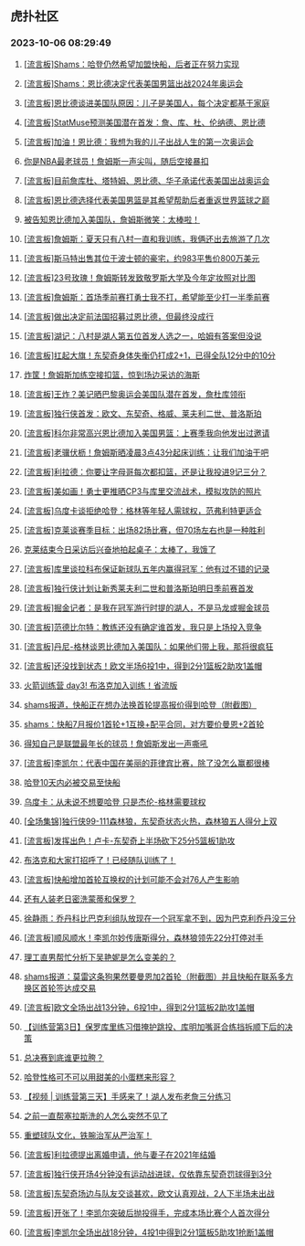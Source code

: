 ## 虎扑社区 
### 2023-10-06 08:29:49

1. [[流言板]Shams：哈登仍然希望加盟快船，后者正在努力实现](https://bbs.hupu.com/62354118.html)

2. [[流言板]Shams：恩比德决定代表美国男篮出战2024年奥运会](https://bbs.hupu.com/62352481.html)

3. [[流言板]恩比德谈进美国队原因：儿子是美国人，每个决定都基于家庭](https://bbs.hupu.com/62353744.html)

4. [[流言板]StatMuse预测美国潜在首发：詹、库、杜、伦纳德、恩比德](https://bbs.hupu.com/62353606.html)

5. [[流言板]加油！恩比德：我想为我的儿子出战人生的第一次奥运会](https://bbs.hupu.com/62354271.html)

6. [你是NBA最老球员！詹姆斯一声尖叫，随后空接暴扣](https://bbs.hupu.com/62354235.html)

7. [[流言板]目前詹库杜、塔特姆、恩比德、华子承诺代表美国出战奥运会](https://bbs.hupu.com/62352691.html)

8. [[流言板]恩比德选择代表美国男篮是其希望帮助后者重返世界篮球之巅](https://bbs.hupu.com/62352630.html)

9. [被告知恩比德加入美国队，詹姆斯微笑：太棒啦！](https://bbs.hupu.com/62354383.html)

10. [[流言板]詹姆斯：夏天只有八村一直和我训练，我俩还出去旅游了几次](https://bbs.hupu.com/62354174.html)

11. [[流言板]斯马特出售其位于波士顿的豪宅，约983平售价800万美元](https://bbs.hupu.com/62350265.html)

12. [[流言板]23号玫瑰！詹姆斯转发致敬罗斯大学及今年定妆照对比图](https://bbs.hupu.com/62352392.html)

13. [[流言板]詹姆斯：首场季前赛打勇士我不打，希望能至少打一半季前赛](https://bbs.hupu.com/62354160.html)

14. [[流言板]做出决定前法国招募过恩比德，但最终没成行](https://bbs.hupu.com/62354196.html)

15. [[流言板]湖记：八村是湖人第五位首发人选之一，哈姆有答案但没说](https://bbs.hupu.com/62354141.html)

16. [[流言板]扛起大旗！东契奇身体失衡仍打成2+1，已得全队12分中的10分](https://bbs.hupu.com/62352931.html)

17. [炸筐！詹姆斯加练空接扣篮，惊到场边采访的海斯](https://bbs.hupu.com/62354326.html)

18. [[流言板]王炸？美记晒巴黎奥运会美国队潜在首发，詹杜库领衔](https://bbs.hupu.com/62352852.html)

19. [[流言板]独行侠首发：欧文、东契奇、格威、莱夫利二世、普洛斯珀](https://bbs.hupu.com/62352451.html)

20. [[流言板]科尔非常高兴恩比德加入美国男篮：上赛季我向他发出过邀请](https://bbs.hupu.com/62354106.html)

21. [[流言板]老骥伏枥！詹姆斯晒凌晨3点43分起床训练：让我们加油干吧](https://bbs.hupu.com/62348918.html)

22. [[流言板]利拉德：你要让字母哥每次都扣篮，还是让我投进9记三分？](https://bbs.hupu.com/62349864.html)

23. [[流言板]美如画！勇士更推晒CP3与库里交流战术，模拟攻防的照片](https://bbs.hupu.com/62354247.html)

24. [[流言板]乌度卡谈拒绝哈登：格林等年轻人需球权，范弗利特更适合](https://bbs.hupu.com/62352349.html)

25. [[流言板]克莱谈赛季目标：出场82场比赛，但70场左右也是一种胜利](https://bbs.hupu.com/62354077.html)

26. [克莱结束今日采访后兴奋地拍起桌子：太棒了，我饿了](https://bbs.hupu.com/62354136.html)

27. [[流言板]库里谈拉科布保证新球队五年内赢得冠军：他有过不错的记录](https://bbs.hupu.com/62354041.html)

28. [[流言板]独行侠计划让新秀莱夫利二世和普洛斯珀明日季前赛首发](https://bbs.hupu.com/62350903.html)

29. [[流言板]掘金记者：是我在冠军游行时提的湖人，不是马龙或掘金球员](https://bbs.hupu.com/62349493.html)

30. [[流言板]范德比尔特：教练还没有确定谁首发，我只是上场投入竞争](https://bbs.hupu.com/62349763.html)

31. [[流言板]丹尼-格林谈恩比德加入美国队：如果他们带上我，那将很疯狂](https://bbs.hupu.com/62353756.html)

32. [[流言板]还没找到状态！欧文半场6投1中，得到2分1篮板2助攻1盖帽](https://bbs.hupu.com/62353366.html)

33. [火箭训练营 day3! 布洛克加入训练！省流版](https://bbs.hupu.com/62353994.html)

34. [shams报道，快船正在想办法换首轮提高报价得到哈登（附截图）](https://bbs.hupu.com/62354282.html)

35. [shams：快船7月报价1首轮+1互换+配平合同，对方要价曼恩+2首轮](https://bbs.hupu.com/62354101.html)

36. [得知自己是联盟最年长的球员！詹姆斯发出一声嘶吼](https://bbs.hupu.com/62354227.html)

37. [[流言板]李凯尔：代表中国在美丽的菲律宾比赛，除了没怎么赢都很棒](https://bbs.hupu.com/62349727.html)

38. [哈登10天内必被交易至快船](https://bbs.hupu.com/62354230.html)

39. [乌度卡：从未说不想要哈登 只是杰伦-格林需要球权](https://bbs.hupu.com/62351706.html)

40. [[全场集锦]独行侠99-111森林狼，东契奇状态火热，森林狼五人得分上双](https://bbs.hupu.com/62354302.html)

41. [[流言板]发挥出色！卢卡-东契奇上半场砍下25分5篮板1助攻](https://bbs.hupu.com/62353296.html)

42. [布洛克和大家打招呼了！已经随队训练了！](https://bbs.hupu.com/62354244.html)

43. [[流言板]快船增加首轮互换权的计划可能不会对76人产生影响](https://bbs.hupu.com/62354433.html)

44. [还有人装老日密洗蒙蒂和保罗？](https://bbs.hupu.com/62354259.html)

45. [徐静雨：乔丹科比巴克利组队放现在一个冠军拿不到，因为巴克利乔丹没三分](https://bbs.hupu.com/62354152.html)

46. [[流言板]顺风顺水！李凯尔妙传唐斯得分，森林狼领先22分打停对手](https://bbs.hupu.com/62353206.html)

47. [理工直男帮忙分析下吴艳妮是怎么变美的？](https://bbs.hupu.com/62354012.html)

48. [shams报道：莫雷这条狗果然要曼恩加2首轮（附截图）并且快船在联系多方换区首轮签达成交易](https://bbs.hupu.com/62354255.html)

49. [[流言板]欧文全场出战13分钟，6投1中，得到2分1篮板2助攻1盖帽](https://bbs.hupu.com/62353694.html)

50. [【训练营第3日】保罗库里练习借掩护跳投、库明加嘴哥合练挡拆顺下后的决策](https://bbs.hupu.com/62354089.html)

51. [总决赛到底谁更拉胯？](https://bbs.hupu.com/62354222.html)

52. [哈登性格可不可以用甜美的小蛋糕来形容？](https://bbs.hupu.com/62354228.html)

53. [【视频 | 训练营第三天】手感来了！湖人发布老詹三分练习](https://bbs.hupu.com/62353968.html)

54. [之前一直帮塞拉斯洗的人怎么突然不见了](https://bbs.hupu.com/62354191.html)

55. [重塑球队文化，铁腕治军从严治军！](https://bbs.hupu.com/62354154.html)

56. [[流言板]利拉德提出离婚申请，他与妻子在2021年结婚](https://bbs.hupu.com/62345727.html)

57. [[流言板]独行侠开场4分钟没有运动战进球，仅依靠东契奇罚球得到3分](https://bbs.hupu.com/62352825.html)

58. [[流言板]东契奇场边与队友交谈甚欢，欧文认真观战，2人下半场未出战](https://bbs.hupu.com/62353451.html)

59. [[流言板]开张了！李凯尔突破后抛投得手，完成本场比赛个人首次得分](https://bbs.hupu.com/62353519.html)

60. [[流言板]李凯尔全场出战18分钟，4投1中得到2分1篮板5助攻1抢断1盖帽](https://bbs.hupu.com/62353677.html)

